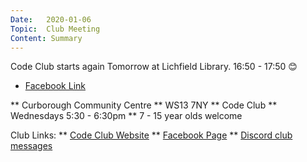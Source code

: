 ```yaml
---
Date:   2020-01-06
Topic:  Club Meeting
Content: Summary
---
```

Code Club starts again Tomorrow at Lichfield Library. 16:50 - 17:50
😊

* [Facebook Link](https://www.facebook.com/1481985248595237/posts/2487485588045193/)


** Curborough Community Centre
** WS13 7NY
** Code Club
** Wednesdays 5:30 - 6:30pm
** 7 - 15 year olds welcome

Club Links:
** [Code Club Website](https://lichfield-code-club.github.io/)
** [Facebook Page](https://www.facebook.com/LichfieldCoders)
** [Discord club messages](https://discord.gg/szz6xGK)
